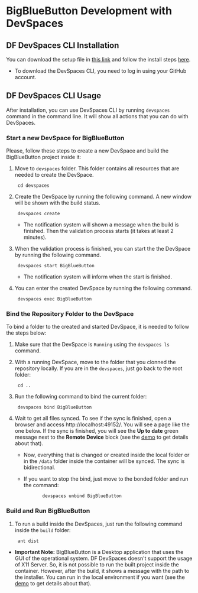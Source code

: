 # BigBlueButton Development with DevSpaces 

## DF DevSpaces CLI Installation

You can download the setup file in [this link](https://www.devspaces.io/devspaces/download) and follow the install steps [here](https://support.devspaces.io/article/22-devspaces-client-installation).

* To download the DevSpaces CLI, you need to log in using your GitHub account.

## DF DevSpaces CLI Usage

After installation, you can use DevSpaces CLI by running `devspaces` command in the command line. It will show all actions that you can do with DevSpaces.

### Start a new DevSpace for BigBlueButton

Please, follow these steps to create a new DevSpace and build the BigBlueButton project inside it:

1. Move to `devspaces` folder. This folder contains all resources that are needed to create the DevSpace.

        cd devspaces

1. Create the DevSpace by running the following command. A new window will be shown with the build status.

        devspaces create
    
    * The notification system will shown a message when the build is finished. Then the validation process starts (it takes at least 2 minutes).

1. When the validation process is finished, you can start the the DevSpace by running the following command. 

        devspaces start BigBlueButton

    * The notification system will inform when the start is finished.

1. You can enter the created DevSpace by running the following command. 

        devspaces exec BigBlueButton

### Bind the Repository Folder to the DevSpace

To bind a folder to the created and started DevSpace, it is needed to follow the steps below:

1. Make sure that the DevSpace is `Running` using the `devspaces ls` command.

1. With a running DevSpace, move to the folder that you clonned the repository locally. If you are in the `devspaces`, just go back to the root folder:

        cd ..

1. Run the following command to bind the current folder:

        devspaces bind BigBlueButton

1. Wait to get all files synced. To see if the sync is finished, open a browser and access http://localhost:49152/. You will see a page like the one below. If the sync is finished, you will see the **Up to date** green message next to the **Remote Device** block (see the [demo]() to get details about that).

   * Now, everything that is changed or created inside the local folder or in the `/data` folder inside the container will be synced. The sync is bidirectional. 

   * If you want to stop the bind, just move to the bonded folder and run the command:

                devspaces unbind BigBlueButton

### Build and Run BigBlueButton

1. To run a build inside the DevSpaces, just run the following command inside the `build` folder:

        ant dist

* **Important Note:** BigBlueButton is a Desktop application that uses the GUI of the operational system. DF DevSpaces doesn't support the usage of X11 Server. So, it is not possible to run the built project inside the container. However, after the build, it shows a message with the path to the installer. You can run in the local environment if you want (see the [demo]() to get details about that).
